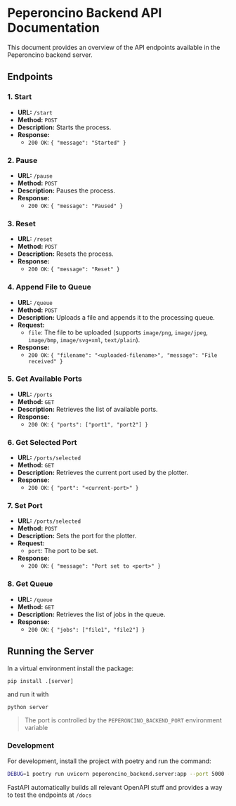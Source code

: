 # Peperoncino Backend API Documentation

This document provides an overview of the API endpoints available in the Peperoncino backend server.

## Endpoints

### 1. Start

- **URL:** `/start`
- **Method:** `POST`
- **Description:** Starts the process.
- **Response:**
    - `200 OK`: `{ "message": "Started" }`

### 2. Pause

- **URL:** `/pause`
- **Method:** `POST`
- **Description:** Pauses the process.
- **Response:**
    - `200 OK`: `{ "message": "Paused" }`

### 3. Reset

- **URL:** `/reset`
- **Method:** `POST`
- **Description:** Resets the process.
- **Response:**
    - `200 OK`: `{ "message": "Reset" }`

### 4. Append File to Queue

- **URL:** `/queue`
- **Method:** `POST`
- **Description:** Uploads a file and appends it to the processing queue.
- **Request:**
    - `file`: The file to be uploaded (supports `image/png`, `image/jpeg`, `image/bmp`, `image/svg+xml`, `text/plain`).
- **Response:**
    - `200 OK`: `{ "filename": "<uploaded-filename>", "message": "File received" }`

### 5. Get Available Ports

- **URL:** `/ports`
- **Method:** `GET`
- **Description:** Retrieves the list of available ports.
- **Response:**
    - `200 OK`: `{ "ports": ["port1", "port2"] }`

### 6. Get Selected Port

- **URL:** `/ports/selected`
- **Method:** `GET`
- **Description:** Retrieves the current port used by the plotter.
- **Response:**
    - `200 OK`: `{ "port": "<current-port>" }`

### 7. Set Port

- **URL:** `/ports/selected`
- **Method:** `POST`
- **Description:** Sets the port for the plotter.
- **Request:**
    - `port`: The port to be set.
- **Response:**
    - `200 OK`: `{ "message": "Port set to <port>" }`

### 8. Get Queue

- **URL:** `/queue`
- **Method:** `GET`
- **Description:** Retrieves the list of jobs in the queue.
- **Response:**
    - `200 OK`: `{ "jobs": ["file1", "file2"] }`

## Running the Server

In a virtual environment install the package:
```
pip install .[server]
```
and run it with
```
python server
```

> The port is controlled by the `PEPERONCINO_BACKEND_PORT` environment variable

### Development
For development, install the project with poetry and run the command:
```bash
DEBUG=1 poetry run uvicorn peperoncino_backend.server:app --port 5000 --reload --workers=2
```
FastAPI automatically builds all relevant OpenAPI stuff and provides a way to test the endpoints at `/docs`